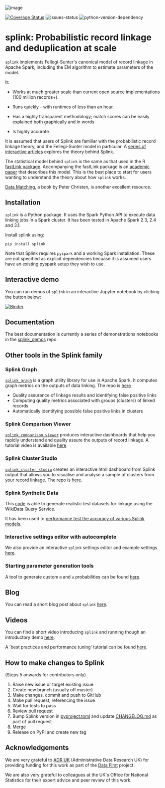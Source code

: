 ![image](https://user-images.githubusercontent.com/7570107/85285114-3969ac00-b488-11ea-88ff-5fca1b34af1f.png)

[![Coverage Status](https://coveralls.io/repos/github/moj-analytical-services/splink/badge.svg?branch=master)](https://coveralls.io/github/moj-analytical-services/splink?branch=master)
![issues-status](https://img.shields.io/github/issues-raw/moj-analytical-services/splink)
![python-version-dependency](https://img.shields.io/badge/python-%3E%3D3.6-blue)

# splink: Probabilistic record linkage and deduplication at scale

`splink` implements Fellegi-Sunter's canonical model of record linkage in Apache Spark, including the EM algorithm to estimate parameters of the model.

It:

- Works at much greater scale than current open source implementations (100 million records+).

- Runs quickly - with runtimes of less than an hour.

- Has a highly transparent methodology; match scores can be easily explained both graphically and in words

- Is highly accurate

It is assumed that users of Splink are familiar with the probabilistic record linkage theory, and the Fellegi-Sunter model in particular. A [series of interactive articles](https://www.robinlinacre.com/probabilistic_linkage/) explores the theory behind Splink.

The statistical model behind `splink` is the same as that used in the R [fastLink package](https://github.com/kosukeimai/fastLink). Accompanying the fastLink package is an [academic paper](http://imai.fas.harvard.edu/research/files/linkage.pdf) that describes this model. This is the best place to start for users wanting to understand the theory about how `splink` works.

[Data Matching](https://link.springer.com/book/10.1007/978-3-642-31164-2), a book by Peter Christen, is another excellent resource.

## Installation

`splink` is a Python package. It uses the Spark Python API to execute data linking jobs in a Spark cluster. It has been tested in Apache Spark 2.3, 2.4 and 3.1.

Install splink using:

`pip install splink`

Note that Splink requires `pyspark` and a working Spark installation. These are not specified as explicit dependencies becuase it is assumed users have an existing pyspark setup they wish to use.

## Interactive demo

You can run demos of `splink` in an interactive Jupyter notebook by clicking the button below:

[![Binder](https://mybinder.org/badge.svg)](https://mybinder.org/v2/gh/moj-analytical-services/splink_demos/master?urlpath=lab/tree/index.ipynb)

## Documentation

The best documentation is currently a series of demonstrations notebooks in the [splink_demos](https://github.com/moj-analytical-services/splink_demos) repo.

## Other tools in the Splink family

### Splink Graph

[`splink_graph`](https://github.com/moj-analytical-services/splink_graph) is a graph utility library for use in Apache Spark. It computes graph metrics on the outputs of data linking. The repo is [here](<(https://github.com/moj-analytical-services/splink_graph)>)

- Quality assurance of linkage results and identifying false positive links
- Computing quality metrics associated with groups (clusters) of linked records
- Automatically identifying possible false positive links in clusters


### Splink Comparison Viewer

[`splink_comparison_viewer`](https://github.com/moj-analytical-services/splink_comparison_viewer) produces interactive dashboards that help you rapidly understand and quality assure the outputs of record linkage.    A tutorial video is available [here](https://www.youtube.com/watch?v=DNvCMqjipis).

### Splink Cluster Studio

[`splink_cluster_studio`](http://github.com/moj-analytical-services/splink_cluster_studio) creates an interactive html dashboard from Splink output that allows you to visualise and analyse a sample of clusters from your record linkage. The repo is [here](http://github.com/moj-analytical-services/splink_cluster_studio).

### Splink Synthetic Data

This [code](https://github.com/moj-analytical-services/splink_synthetic_data) is able to generate realistic test datasets for linkage using the WikiData Query Service.

It has been used to [performance test the accuracy of various Splink models](https://www.robinlinacre.com/comparing_splink_models/).

### Interactive settings editor with autocomplete

We also provide an interactive `splink` settings editor and example settings [here](https://moj-analytical-services.github.io/splink_settings_editor/).

### Starting parameter generation tools

A tool to generate custom `m` and `u` probabilities can be found [here](https://www.robinlinacre.com/m_u_generator/).

## Blog

You can read a short blog post about `splink` [here](https://robinlinacre.com/introducing_splink/).

## Videos

You can find a short video introducing `splink` and running though an introductory demo [here](https://www.youtube.com/watch?v=_8lV2Lbd6Xs&feature=youtu.be&t=1295).

A 'best practices and performance tuning' tutorial can be found [here](https://www.youtube.com/watch?v=HzcqrRvXhCE).

## How to make changes to Splink

(Steps 5 onwards for contributors only)

1. Raise new issue or target existing issue
2. Create new branch (usually off master)
3. Make changes, commit and push to GitHub
4. Make pull request, referencing the issue
5. Wait for tests to pass
6. Review pull request
7. Bump Splink version in [pyproject.toml](https://github.com/moj-analytical-services/splink/blob/master/pyproject.toml) and update [CHANGELOG.md](https://github.com/moj-analytical-services/splink/blob/master/CHANGELOG.md) as part of pull request
8. Merge
9. Release on PyPI and create new tag

## Acknowledgements

We are very grateful to [ADR UK](https://www.adruk.org/) (Administrative Data Research UK) for providing funding for this work as part of the [Data First](https://www.adruk.org/our-work/browse-all-projects/data-first-harnessing-the-potential-of-linked-administrative-data-for-the-justice-system-169/) project.

We are also very grateful to colleagues at the UK's Office for National Statistics for their expert advice and peer review of this work.
